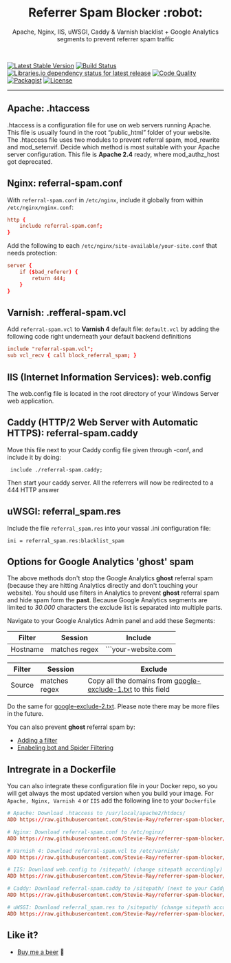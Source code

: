 <h1 align="center">Referrer Spam Blocker :robot:</h1>

<p align="center">Apache, Nginx, IIS, uWSGI, Caddy & Varnish blacklist + Google Analytics segments to prevent referrer spam traffic</p>

<br />

[![Latest Stable Version](https://img.shields.io/packagist/v/stevie-ray/referrer-spam-blocker)](https://packagist.org/packages/Stevie-Ray/referrer-spam-blocker)
[![Build Status](https://travis-ci.org/Stevie-Ray/referrer-spam-blocker.svg)](https://travis-ci.org/Stevie-Ray/referrer-spam-blocker)
[![Libraries.io dependency status for latest release](https://img.shields.io/librariesio/release/github/stevie-ray/referrer-spam-blocker)](https://libraries.io/github/Stevie-Ray/referrer-spam-blocker)
[![Code Quality](https://img.shields.io/scrutinizer/g/Stevie-Ray/referrer-spam-blocker)](https://scrutinizer-ci.com/g/Stevie-Ray/referrer-spam-blocker/?branch=master)
[![Packagist](https://img.shields.io/packagist/dt/Stevie-Ray/referrer-spam-blocker)](https://packagist.org/packages/stevie-ray/referrer-spam-blocker/stats)
[![License](https://img.shields.io/packagist/l/stevie-ray/referrer-spam-blocker)](https://packagist.org/packages/Stevie-Ray/referrer-spam-blocker)
- - - -

## Apache: .htaccess

.htaccess is a configuration file for use on web servers running Apache. This file is usually found in the root “public_html” folder of your website. The .htaccess file uses two modules to prevent referral spam, mod_rewrite and mod_setenvif. Decide which method is most suitable with your Apache server configuration. This file is **Apache 2.4** ready, where mod_authz_host got deprecated.


## Nginx: referral-spam.conf

With `referral-spam.conf` in `/etc/nginx`, include it globally from within `/etc/nginx/nginx.conf`:

```conf
http {
	include referral-spam.conf;
}
```

Add the following to each `/etc/nginx/site-available/your-site.conf` that needs protection:

```conf
server {
	if ($bad_referer) {
		return 444;
	}
}
```


## Varnish: .refferal-spam.vcl

Add `referral-spam.vcl` to **Varnish 4** default file: `default.vcl` by adding the following code right underneath your default backend definitions

```conf
include "referral-spam.vcl";
sub vcl_recv { call block_referral_spam; }
```


## IIS (Internet Information Services): web.config

The web.config file is located in the root directory of your Windows Server web application.


## Caddy (HTTP/2 Web Server with Automatic HTTPS): referral-spam.caddy

Move this file next to your Caddy config file given through -conf, and include it by doing:

     include ./referral-spam.caddy;

 Then start your caddy server. All the referrers will now be redirected to a 444 HTTP answer


## uWSGI: referral_spam.res

Include the file `referral_spam.res` into your vassal .ini configuration file:

```
ini = referral_spam.res:blacklist_spam
```

## Options for Google Analytics 'ghost' spam

The above methods don't stop the Google Analytics **ghost** referral spam (because they are hitting Analytics directly and don't touching your website). You should use filters in Analytics to prevent **ghost** referral spam and hide spam form the **past**. 
Because Google Analytics segments are limited to *30.000* characters the exclude list is separated into multiple parts. 

Navigate to your Google Analytics Admin panel and add these Segments:

Filter | Session | **Include**
------------ | ------------- | -------------
Hostname | matches regex | ```your-website\.com|www\.your-website\.com```

Filter | Session | **Exclude**
------------ | ------------- | -------------
Source | matches regex |Copy all the domains from [google-exclude-1.txt](https://raw.githubusercontent.com/Stevie-Ray/referrer-spam-blocker/master/google-exclude-1.txt) to this field

Do the same for [google-exclude-2.txt](https://raw.githubusercontent.com/Stevie-Ray/referrer-spam-blocker/master/google-exclude-2.txt). Please note there may be more files in the future. 

You can also prevent **ghost** referral spam by:

  * [Adding a filter](https://support.google.com/analytics/answer/1033162)
  * [Enabeling bot and Spider Filtering](https://plus.google.com/+GoogleAnalytics/posts/2tJ79CkfnZk)

## Intregrate in a Dockerfile

You can also integrate these configuration file in your Docker repo, so you will get always the most updated version when you build your image.
For `Apache, Nginx, Varnish 4` or `IIS` add the following line to your `Dockerfile`

```conf
# Apache: Download .htaccess to /usr/local/apache2/htdocs/
ADD https://raw.githubusercontent.com/Stevie-Ray/referrer-spam-blocker/master/.htaccess /usr/local/apache2/htdocs/

# Nginx: Download referral-spam.conf to /etc/nginx/
ADD https://raw.githubusercontent.com/Stevie-Ray/referrer-spam-blocker/master/referral-spam.conf /etc/nginx/

# Varnish 4: Download referral-spam.vcl to /etc/varnish/
ADD https://raw.githubusercontent.com/Stevie-Ray/referrer-spam-blocker/master/referral-spam.vcl /etc/varnish/

# IIS: Download web.config to /sitepath/ (change sitepath accordingly)
ADD https://raw.githubusercontent.com/Stevie-Ray/referrer-spam-blocker/master/web.config /sitepath/

# Caddy: Download referral-spam.caddy to /sitepath/ (next to your Caddy config file given through -conf)
ADD https://raw.githubusercontent.com/Stevie-Ray/referrer-spam-blocker/master/referral-spam.caddy /sitepath/

# uWSGI: Download referral_spam.res to /sitepath/ (change sitepath accordingly)
ADD https://raw.githubusercontent.com/Stevie-Ray/referrer-spam-blocker/master/referral_spam.res /sitepath/
```

## Like it?

- [Buy me a beer](https://www.paypal.com/cgi-bin/webscr?cmd=_s-xclick&hosted_button_id=4XC7KX75K6636) 🍺
